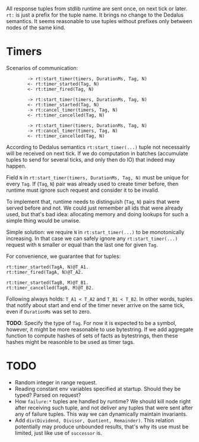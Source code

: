 All response tuples from stdlib runtime are sent once, on next tick or later. `rt:` is just a prefix for the tuple name. It brings no change to the Dedalus semantics. It seems reasonable to use tuples without prefixes only between nodes of the same kind.

# Timers

Scenarios of communication:

```
        -> rt:start_timer(timers, DurationMs, Tag, N)
        <- rt:timer_started(Tag, N)
        <- rt:timer_fired(Tag, N)
```

```
        -> rt:start_timer(timers, DurationMs, Tag, N)
        <- rt:timer_started(Tag, N)
        -> rt:cancel_timer(timers, Tag, N)
        <- rt:timer_cancelled(Tag, N)
```

```
        -> rt:start_timer(timers, DurationMs, Tag, N)
        -> rt:cancel_timer(timers, Tag, N)
        <- rt:timer_cancelled(Tag, N)
```

According to Dedalus semantics `rt:start_timer(...)` tuple not necessairly will be received on next tick. If we do computation in batches (accumulate tuples to send for several ticks, and only then do IO) that indeed may happen.

Field `N` in `rt:start_timer(timers, DurationMs, Tag, N)` must be unique for every `Tag`. If (`Tag`, `N`) pair was already used to create timer before, then runtime must ignore such request and consider it to be invalid.

To implement that, runtime needs to distinguish (`Tag`, `N`) pairs that were served before and not. We could just remember all ids that were already used, but that's bad idea: allocating memory and doing lookups for such a simple thing would be unwise.

Simple solution: we require `N` in `rt:start_timer(...)` to be monotonically increasing. In that case we can safely ignore any `rt:start_timer(...)` request with `N` smaller or equal than the last one for given `Tag`. 

For convenience, we guarantee that for tuples:

```
rt:timer_started(TagA, N)@T_A1.
rt:timer_fired(TagA, N)@T_A2.

rt:timer_started(TagB, M)@T_B1.
rt:timer_cancelled(TagB, M)@T_B2.
```

Following always holds: `T_A1 < T_A2` and `T_B1 < T_B2`. In other words, tuples that notify about start and end of the timer never arrive on the same tick, even if `DurationMs` was set to zero. 

**TODO**: Specify the type of `Tag`. For now it is expected to be a symbol, however, it might be more reasonable to use bytestring. If we add aggregate function to compute hashes of sets of facts as bytestrings, then these hashes might be reasonble to be used as timer tags.

# TODO

 * Random integer in range request.
 * Reading constant env variables specified at startup. Should they be typed? Parsed on request?
 * How `failure:*` tuples are handled by runtime? We should kill node right after receiving such tuple, and not deliver any tuples that were sent after any of failure tuples. This way we can dynamically maintain invariants.
 * Add `div(Dividend, Divisor, Quotient, Remainder)`. This relation potentially may produce unbounded results, that's why its use must be limited, just like use of `successor` is.